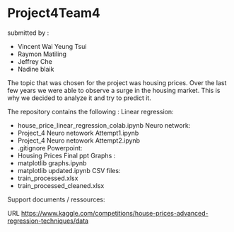 # Project4Team4

submitted by :
- Vincent Wai Yeung Tsui
- Raymon Matiling
- Jeffrey Che
- Nadine blaik

The topic that was chosen for the project was housing prices. Over the last few years we were able to observe a surge in the housing market. This is why we decided to analyze it and try to predict it.

The repository contains the following :
Linear regression:
- house_price_linear_regression_colab.ipynb
  Neuro network:
- Project_4 Neuro netowork Attempt1.ipynb
- Project_4 Neuro netowork Attempt2.ipynb
- .gitignore
  Powerpoint:
- Housing Prices Final ppt
  Graphs :
- matplotlib graphs.ipynb
- matplotlib updated.ipynb
  CSV files:
- train_processed.xlsx
- train_processed_cleaned.xlsx


Support documents / ressources:

URL https://www.kaggle.com/competitions/house-prices-advanced-regression-techniques/data
